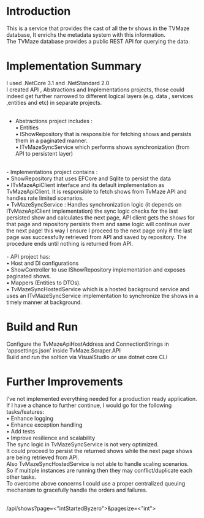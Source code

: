 ﻿# Introduction 
This is a service that provides the cast of all the tv shows in the TVMaze database, It enrichs the metadata system with this information.<br/> 
The TVMaze database provides a public REST API for querying the data.<br/>

# Implementation Summary 
I used .NetCore 3.1 and .NetStandard 2.0 <br/>
I created API , Abstractions and Implementations projects, those could indeed get further narrowed to different logical layers (e.g. data , services ,entities and etc) in separate projects.<br/>
<br/> 
- Abstractions project includes :<br/>
• Entities<br/>
• IShowRepository that is responsible for fetching shows and persists them in a paginated manner. <br/>
• ITvMazeSyncService which performs shows synchronization (from API to persistent layer)<br/>
<br/>
- Implementations project contains :<br/>
• ShowRepository that uses EFCore and Sqlite to persist the data <br/>
• ITvMazeApiClient interface and its default implementation as TvMazeApiClient. It is responsible to fetch shows from TvMaze API and handles rate limited scenarios. <br/>
• TvMazeSyncService : Handles synchronization logic (it depends on ITvMazeApiClient implementation) the sync logic checks for the last persisted show and calculates the next page, API client gets the shows for that page and repository persists them and same logic will continue over the next page! this way I ensure I proceed to the next page only if the last page was successfully retrieved from API and saved by repository. The procedure ends until nothing is returned from API. <br/>
<br/>
- API project has:<br/>
• Host and DI configurations<br/>
• ShowController to use IShowRepository implementation and exposes paginated shows.<br/>
• Mappers (Entities to DTOs).<br/>
• TvMazeSyncHostedService which is a hosted background service and uses an ITvMazeSyncService implementation to synchronize the shows in a timely manner at background.<br/> 

# Build and Run
Configure the TvMazeApiHostAddress and ConnectionStrings in 'appsettings.json' inside TvMaze.Scraper.API <br/>
Build and run the soltion via VisualStudio or use dotnet core CLI 

# Further Improvements
I’ve not implemented everything needed for a production ready application.<br/>
If I have a chance to further continue, I would go for the following tasks/features: <br/>
• Enhance logging <br/>
• Enhance exception handling <br/>
• Add tests <br/>
• Improve resilience and scalability<br/>
The sync logic in TvMazeSyncService is not very optimized.<br/> 
It could proceed to persist the returned shows while the next page shows are being retrieved from API. <br/> 
Also TvMazeSyncHostedService is not able to handle scaling scenarios.<br/> 
So if multiple instances are running then they may conflict/duplicate each other tasks.<br/> 
To overcome above concerns I could use a proper centralized queuing mechanism to gracefully handle the orders and failures.<br/> 
<br/>

/api/shows?page=<"intStartedByzero">&pagesize=<"int">
